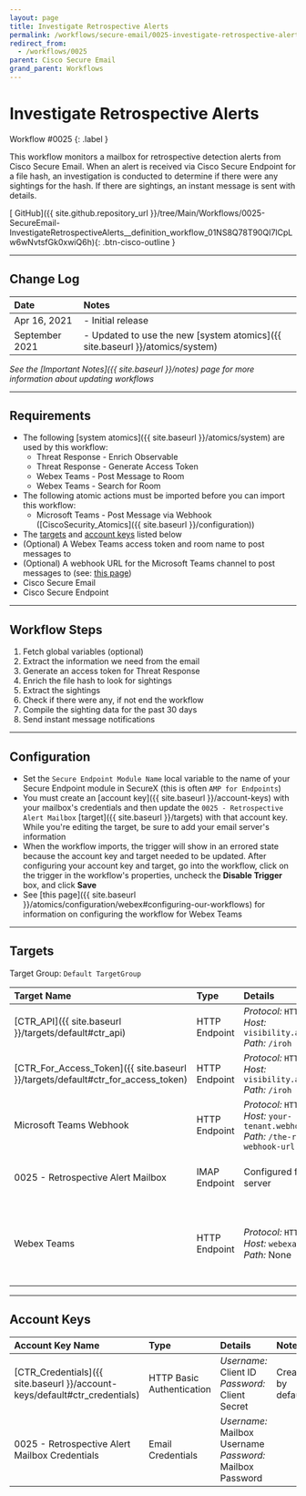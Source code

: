 ```yaml
---
layout: page
title: Investigate Retrospective Alerts
permalink: /workflows/secure-email/0025-investigate-retrospective-alerts
redirect_from:
  - /workflows/0025
parent: Cisco Secure Email
grand_parent: Workflows
---
```


# Investigate Retrospective Alerts
<div markdown="1">
Workflow #0025
{: .label }
</div>

This workflow monitors a mailbox for retrospective detection alerts from Cisco Secure Email. When an alert is received via Cisco Secure Endpoint for a file hash, an investigation is conducted to determine if there were any sightings for the hash. If there are sightings, an instant message is sent with details.

[<i class="fab fa-github"></i> GitHub]({{ site.github.repository_url }}/tree/Main/Workflows/0025-SecureEmail-InvestigateRetrospectiveAlerts__definition_workflow_01NS8Q78T90QI7lCpLw6wNvtsfGk0xwiQ6h){: .btn-cisco-outline }

---

## Change Log

| Date | Notes |
|:-----|:------|
| Apr 16, 2021 | - Initial release |
| September 2021 | - Updated to use the new [system atomics]({{ site.baseurl }}/atomics/system) |

_See the [Important Notes]({{ site.baseurl }}/notes) page for more information about updating workflows_

---

## Requirements
* The following [system atomics]({{ site.baseurl }}/atomics/system) are used by this workflow:
	* Threat Response - Enrich Observable
	* Threat Response - Generate Access Token
	* Webex Teams - Post Message to Room
	* Webex Teams - Search for Room
* The following atomic actions must be imported before you can import this workflow:
	* Microsoft Teams - Post Message via Webhook ([CiscoSecurity_Atomics]({{ site.baseurl }}/configuration))
* The [targets](#targets) and [account keys](#account-keys) listed below
* (Optional) A Webex Teams access token and room name to post messages to
* (Optional) A webhook URL for the Microsoft Teams channel to post messages to (see: [this page](https://docs.microsoft.com/en-us/microsoftteams/platform/webhooks-and-connectors/how-to/connectors-using#setting-up-a-custom-incoming-webhook))
* Cisco Secure Email
* Cisco Secure Endpoint

---

## Workflow Steps
1. Fetch global variables (optional)
1. Extract the information we need from the email
1. Generate an access token for Threat Response
1. Enrich the file hash to look for sightings
1. Extract the sightings
1. Check if there were any, if not end the workflow
1. Compile the sighting data for the past 30 days
1. Send instant message notifications

---

## Configuration
* Set the `Secure Endpoint Module Name` local variable to the name of your Secure Endpoint module in SecureX (this is often `AMP for Endpoints`)
* You must create an [account key]({{ site.baseurl }}/account-keys) with your mailbox's credentials and then update the `0025 - Retrospective Alert Mailbox` [target]({{ site.baseurl }}/targets) with that account key. While you're editing the target, be sure to add your email server's information
* When the workflow imports, the trigger will show in an errored state because the account key and target needed to be updated. After configuring your account key and target, go into the workflow, click on the trigger in the workflow's properties, uncheck the **Disable Trigger** box, and click **Save**
* See [this page]({{ site.baseurl }}/atomics/configuration/webex#configuring-our-workflows) for information on configuring the workflow for Webex Teams

---

## Targets
Target Group: `Default TargetGroup`

| Target Name | Type | Details | Account Keys | Notes |
|:------------|:-----|:--------|:-------------|:------|
| [CTR_API]({{ site.baseurl }}/targets/default#ctr_api) | HTTP Endpoint | _Protocol:_ `HTTPS`<br />_Host:_ `visibility.amp.cisco.com`<br />_Path:_ `/iroh` | None | Created by default |
| [CTR_For_Access_Token]({{ site.baseurl }}/targets/default#ctr_for_access_token) | HTTP Endpoint | _Protocol:_ `HTTPS`<br />_Host:_ `visibility.amp.cisco.com`<br />_Path:_ `/iroh` | CTR_Credentials | Created by default |
| Microsoft Teams Webhook | HTTP Endpoint | _Protocol:_ `HTTPS`<br />_Host:_ `your-tenant.webhook.office.com`<br />_Path:_ `/the-rest-of-the-webhook-url` | None | |
| 0025 - Retrospective Alert Mailbox | IMAP Endpoint | Configured for your IMAP server | 0025 - Retrospective Alert Mailbox Credentials | |
| Webex Teams | HTTP Endpoint | _Protocol:_ `HTTPS`<br />_Host:_ `webexapis.com`<br />_Path:_ None | None | Not necessary if Webex Teams activities are removed |

---

## Account Keys

| Account Key Name | Type | Details | Notes |
|:-----------------|:-----|:--------|:------|
| [CTR_Credentials]({{ site.baseurl }}/account-keys/default#ctr_credentials) | HTTP Basic Authentication | _Username:_ Client ID<br />_Password:_ Client Secret | Created by default |
| 0025 - Retrospective Alert Mailbox Credentials | Email Credentials | _Username:_ Mailbox Username<br />_Password:_ Mailbox Password | |